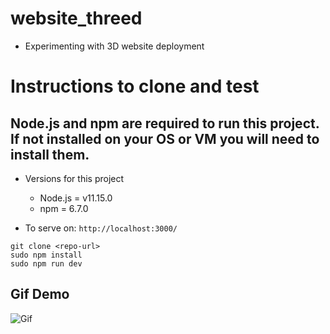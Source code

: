 # website_threed
- Experimenting with 3D website deployment

# Instructions to clone and test
## Node.js and npm are required to run this project. If not installed on your OS or VM you will need to install them.
- Versions for this project
    - Node.js = v11.15.0
    - npm = 6.7.0

- To serve on: ```http://localhost:3000/```
```
git clone <repo-url>
sudo npm install
sudo npm run dev
```

## Gif Demo
![Gif](./website_3d.gif)
